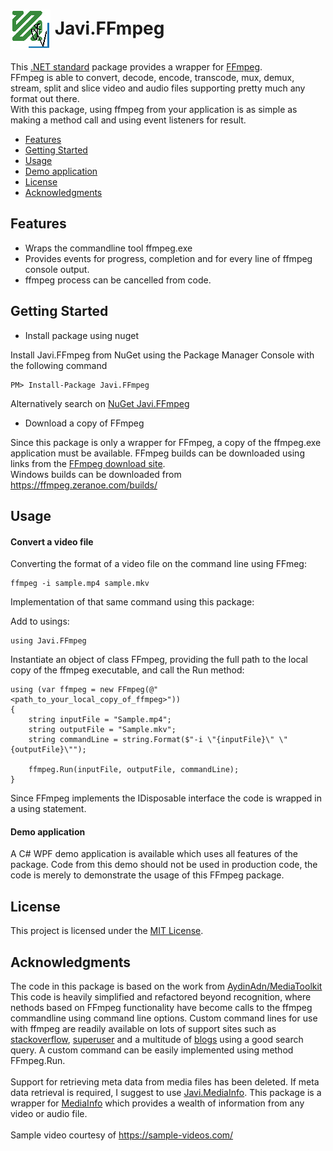 # <img align="center" src="./PackageIcon.png">  Javi.FFmpeg

This [.NET standard](https://docs.microsoft.com/en-us/dotnet/standard/net-standard) package 
provides a wrapper for [FFmpeg](https://ffmpeg.org/).<br>
FFmpeg is able to convert, decode, encode, transcode, mux, demux, stream, split and slice video and audio files
supporting pretty much any format out there.<br>
With this package, using ffmpeg from your application is as simple as making a method call and using event listeners for result.

- [Features](#features)
- [Getting Started](#getting-started)
- [Usage](#usage)
- [Demo application](#demo-application)
- [License](#license)
- [Acknowledgments](#acknowledgments)

## Features
- Wraps the commandline tool ffmpeg.exe
- Provides events for progress, completion and for every line of ffmpeg console output.
- ffmpeg process can be cancelled from code.
    
## Getting Started

- Install package using nuget

Install Javi.FFmpeg from NuGet using the Package Manager Console with the following command

    PM> Install-Package Javi.FFmpeg

Alternatively search on [NuGet Javi.FFmpeg](https://www.nuget.org/packages/Javi.FFmpeg)

- Download a copy of FFmpeg

Since this package is only a wrapper for FFmpeg, a copy of the ffmpeg.exe application must be available. FFmpeg builds can
be downloaded using links from the [FFmpeg download site](https://ffmpeg.org/download.html).<br>
Windows builds can be downloaded from https://ffmpeg.zeranoe.com/builds/

## Usage

#### Convert a video file

Converting the format of a video file on the command line using FFmeg:

    ffmpeg -i sample.mp4 sample.mkv

Implementation of that same command using this package:
  
Add to usings:

    using Javi.FFmpeg

Instantiate an object of class FFmpeg, providing the full path to the local copy of the ffmpeg executable, and call the Run method:

    using (var ffmpeg = new FFmpeg(@"<path_to_your_local_copy_of_ffmpeg>"))
    {
        string inputFile = "Sample.mp4";
        string outputFile = "Sample.mkv";
        string commandLine = string.Format($"-i \"{inputFile}\" \"{outputFile}\"");

        ffmpeg.Run(inputFile, outputFile, commandLine);
    }

Since FFmpeg implements the IDisposable interface the code is wrapped in a using statement.

#### Demo application

A C# WPF demo application is available which uses all features of the package. Code from this demo should not be used in production code,
the code is merely to demonstrate the usage of this FFmpeg package.
    
## License

This project is licensed under the [MIT License](https://github.com/jacovis/Javi.FFmpeg/blob/master/LICENSE.md).

## Acknowledgments

The code in this package is based on the work from [AydinAdn/MediaToolkit](https://github.com/AydinAdn/MediaToolkit)<br>
This code is heavily simplified and refactored beyond recognition, where nethods based on FFmpeg functionality have become calls to the ffmpeg 
commandline using command line options. Custom command lines for use with ffmpeg are readily available on lots of support sites such as 
[stackoverflow](), [superuser](https://superuser.com/) and a multitude of [blogs](https://www.ostechnix.com/20-ffmpeg-commands-beginners/) 
using a good search query. A custom command can be easily implemented using method FFmpeg.Run.<br>
<br>
Support for retrieving meta data from media files has been deleted. If meta data retrieval is required, I 
suggest to use [Javi.MediaInfo](https://github.com/jacovis/Javi.MediaInfo). 
This package is a wrapper for [MediaInfo](https://mediaarea.net/en/MediaInfo) which provides a wealth of information 
from any video or audio file.<br>
<br>
Sample video courtesy of https://sample-videos.com/
